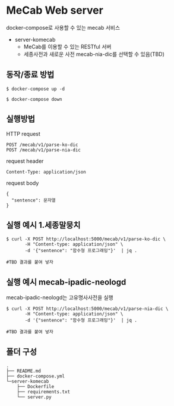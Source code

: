 # MeCab Web server

docker-compose로 사용할 수 있는 mecab 서비스

* server-komecab
    - MeCab를 이용할 수 있는 RESTful 서버
    - 세종사전과 새로운 사전 mecab-nia-dic를 선택할 수 있음(TBD)


## 동작/종료 방법
```shell-session
$ docker-compose up -d
```
```shell-session
$ docker-compose down
```

## 실행방법
HTTP request

```
POST /mecab/v1/parse-ko-dic
POST /mecab/v1/parse-nia-dic
```

request header

```
Content-Type: application/json
```

request body

```
{
  "sentence": 문자열
}
```

## 실행 예시 1.세종말뭉치
```shell-session
$ curl -X POST http://localhost:5000/mecab/v1/parse-ko-dic \
       -H "Content-type: application/json" \
       -d '{"sentence": "함수형 프로그래밍"}'  | jq .
```

```
#TBD 결과를 붙여 넣자
```

## 실행 예시 mecab-ipadic-neologd
mecab-ipadic-neologd는 고유명사사전을 실행

```shell-session
$ curl -X POST http://localhost:5000/mecab/v1/parse-nia-dic \
       -H "Content-type: application/json" \
       -d '{"sentence": "함수형 프로그래밍"}'  | jq .
```

```
#TBD 결과를 붙여 넣자
```

## 폴더 구성
```
.
├── README.md
├── docker-compose.yml
└─server-komecab
    ├── Dockerfile
    ├── requirements.txt
    └── server.py

```
